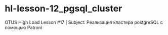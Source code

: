 # hl-lesson-12_pgsql_cluster
OTUS High Load Lesson #17 | Subject: Реализация кластера postgreSQL с помощью Patroni
